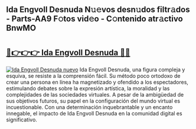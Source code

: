 ## Ida Engvoll Desnuda N𝚞𝚎vos desn𝚞dos filtr𝚊dos - Parts-AA9 F𝚘tos vid𝚎o - C𝚘ntenido atr𝚊ctivo BnwMO

# <h2><a href="http://mb4mof.tromn.icu/?c=Ida+Engvoll+Desnuda">🔗👉👉👉 Ida Engvoll Desnuda 🔗🔗</a></h2>

[![Ida Engvoll Desnuda nuevo](https://i.imgur.com/pEAQMta.gif)](http://mb4mof.tromn.icu/?c=Ida+Engvoll+Desnuda)
Ida Engvoll Desnuda, una figura compleja y esquiva, se resiste a la comprensión fácil. Su método poco ortodoxo de crear una persona en línea ha magnetizado y ofendido a los espectadores, estimulando debates sobre la expresión artística, la moralidad y las complejidades de las sociedades virtuales. A pesar de la ambigüedad de sus objetivos futuros, su papel en la configuración del mundo virtual es incuestionable. Con una determinación inquebrantable y un encanto innegable, el impacto de Ida Engvoll Desnuda en la comunidad digital es significativo.
